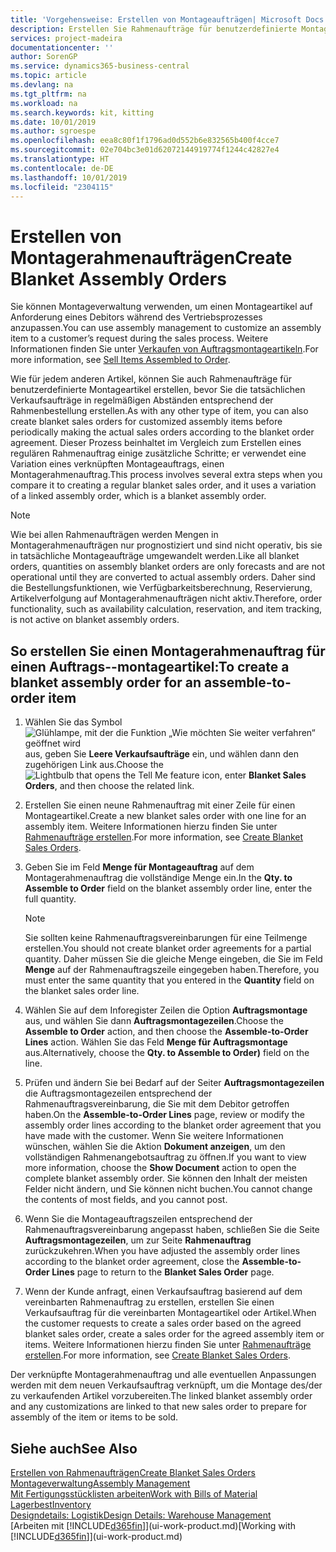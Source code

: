 ```yaml
---
title: 'Vorgehensweise: Erstellen von Montageaufträgen| Microsoft Docs'
description: Erstellen Sie Rahmenaufträge für benutzerdefinierte Montageartikel, bevor Sie die tatsächlichen Verkaufsaufträge in regelmäßigen Abständen entsprechend der Rahmenbestellung erstellen.
services: project-madeira
documentationcenter: ''
author: SorenGP
ms.service: dynamics365-business-central
ms.topic: article
ms.devlang: na
ms.tgt_pltfrm: na
ms.workload: na
ms.search.keywords: kit, kitting
ms.date: 10/01/2019
ms.author: sgroespe
ms.openlocfilehash: eea8c80f1f1796ad0d552b6e832565b400f4cce7
ms.sourcegitcommit: 02e704bc3e01d62072144919774f1244c42827e4
ms.translationtype: HT
ms.contentlocale: de-DE
ms.lasthandoff: 10/01/2019
ms.locfileid: "2304115"
---
```

# <a name="create-blanket-assembly-orders"></a><span data-ttu-id="5c117-103">Erstellen von Montagerahmenaufträgen</span><span class="sxs-lookup"><span data-stu-id="5c117-103">Create Blanket Assembly Orders</span></span>
<span data-ttu-id="5c117-104">Sie können Montageverwaltung verwenden, um einen Montageartikel auf Anforderung eines Debitors während des Vertriebsprozesses anzupassen.</span><span class="sxs-lookup"><span data-stu-id="5c117-104">You can use assembly management to customize an assembly item to a customer’s request during the sales process.</span></span> <span data-ttu-id="5c117-105">Weitere Informationen finden Sie unter [Verkaufen von Auftragsmontageartikeln](assembly-how-to-sell-items-assembled-to-order.md).</span><span class="sxs-lookup"><span data-stu-id="5c117-105">For more information, see [Sell Items Assembled to Order](assembly-how-to-sell-items-assembled-to-order.md).</span></span>  

 <span data-ttu-id="5c117-106">Wie für jedem anderen Artikel, können Sie auch Rahmenaufträge für benutzerdefinierte Montageartikel erstellen, bevor Sie die tatsächlichen Verkaufsaufträge in regelmäßigen Abständen entsprechend der Rahmenbestellung erstellen.</span><span class="sxs-lookup"><span data-stu-id="5c117-106">As with any other type of item, you can also create blanket sales orders for customized assembly items before periodically making the actual sales orders according to the blanket order agreement.</span></span> <span data-ttu-id="5c117-107">Dieser Prozess beinhaltet im Vergleich zum Erstellen eines regulären Rahmenauftrag einige zusätzliche Schritte; er verwendet eine Variation eines verknüpften Montageauftrags, einen Montagerahmenauftrag.</span><span class="sxs-lookup"><span data-stu-id="5c117-107">This process involves several extra steps when you compare it to creating a regular blanket sales order, and it uses a variation of a linked assembly order, which is a blanket assembly order.</span></span>

> [!NOTE]  
>  <span data-ttu-id="5c117-108">Wie bei allen Rahmenaufträgen werden Mengen in Montagerahmenaufträgen nur prognostiziert und sind nicht operativ, bis sie in tatsächliche Montageaufträge umgewandelt werden.</span><span class="sxs-lookup"><span data-stu-id="5c117-108">Like all blanket orders, quantities on assembly blanket orders are only forecasts and are not operational until they are converted to actual assembly orders.</span></span> <span data-ttu-id="5c117-109">Daher sind die Bestellungsfunktionen, wie Verfügbarkeitsberechnung, Reservierung, Artikelverfolgung auf Montagerahmenaufträgen nicht aktiv.</span><span class="sxs-lookup"><span data-stu-id="5c117-109">Therefore, order functionality, such as availability calculation, reservation, and item tracking, is not active on blanket assembly orders.</span></span>  

## <a name="to-create-a-blanket-assembly-order-for-an-assemble-to-order-item"></a><span data-ttu-id="5c117-110">So erstellen Sie einen Montagerahmenauftrag für einen Auftrags\-\-montageartikel:</span><span class="sxs-lookup"><span data-stu-id="5c117-110">To create a blanket assembly order for an assemble\-to\-order item</span></span>  
1. <span data-ttu-id="5c117-111">Wählen Sie das Symbol ![Glühlampe, mit der die Funktion „Wie möchten Sie weiter verfahren“ geöffnet wird](media/ui-search/search_small.png "Wie möchten Sie weiter verfahren?") aus, geben Sie **Leere Verkaufsaufträge** ein, und wählen dann den zugehörigen Link aus.</span><span class="sxs-lookup"><span data-stu-id="5c117-111">Choose the ![Lightbulb that opens the Tell Me feature](media/ui-search/search_small.png "Tell me what you want to do") icon, enter **Blanket Sales Orders**, and then choose the related link.</span></span>  
2. <span data-ttu-id="5c117-112">Erstellen Sie einen neune Rahmenauftrag mit einer Zeile für einen Montageartikel.</span><span class="sxs-lookup"><span data-stu-id="5c117-112">Create a new blanket sales order with one line for an assembly item.</span></span> <span data-ttu-id="5c117-113">Weitere Informationen hierzu finden Sie unter [Rahmenaufträge erstellen](sales-how-to-create-blanket-sales-orders.md).</span><span class="sxs-lookup"><span data-stu-id="5c117-113">For more information, see [Create Blanket Sales Orders](sales-how-to-create-blanket-sales-orders.md).</span></span>  
3. <span data-ttu-id="5c117-114">Geben Sie im Feld **Menge für Montageauftrag** auf dem Montagerahmenauftrag die vollständige Menge ein.</span><span class="sxs-lookup"><span data-stu-id="5c117-114">In the **Qty. to Assemble to Order** field on the blanket assembly order line, enter the full quantity.</span></span>

    > [!NOTE]  
    >  <span data-ttu-id="5c117-115">Sie sollten keine Rahmenauftragsvereinbarungen für eine Teilmenge erstellen.</span><span class="sxs-lookup"><span data-stu-id="5c117-115">You should not create blanket order agreements for a partial quantity.</span></span> <span data-ttu-id="5c117-116">Daher müssen Sie die gleiche Menge eingeben, die Sie im Feld **Menge** auf der Rahmenauftragszeile eingegeben haben.</span><span class="sxs-lookup"><span data-stu-id="5c117-116">Therefore, you must enter the same quantity that you entered in the **Quantity** field on the blanket sales order line.</span></span>  

4. <span data-ttu-id="5c117-117">Wählen Sie auf dem Inforegister Zeilen die Option **Auftragsmontage** aus, und wählen Sie dann **Auftragsmontagezeilen**.</span><span class="sxs-lookup"><span data-stu-id="5c117-117">Choose the **Assemble to Order** action, and then choose the **Assemble-to-Order Lines** action.</span></span> <span data-ttu-id="5c117-118">Wählen Sie das Feld **Menge für Auftragsmontage** aus.</span><span class="sxs-lookup"><span data-stu-id="5c117-118">Alternatively, choose the **Qty. to Assemble to Order)** field on the line.</span></span>  
5. <span data-ttu-id="5c117-119">Prüfen und ändern Sie bei Bedarf auf der Seiter **Auftragsmontagezeilen** die Auftragsmontagezeilen entsprechend der Rahmenauftragsvereinbarung, die Sie mit dem Debitor getroffen haben.</span><span class="sxs-lookup"><span data-stu-id="5c117-119">On the **Assemble-to-Order Lines** page, review or modify the assembly order lines according to the blanket order agreement that you have made with the customer.</span></span> <span data-ttu-id="5c117-120">Wenn Sie weitere Informationen wünschen, wählen Sie die Aktion **Dokument anzeigen**, um den vollständigen Rahmenangebotsauftrag zu öffnen.</span><span class="sxs-lookup"><span data-stu-id="5c117-120">If you want to view more information, choose the **Show Document** action to open the complete blanket assembly order.</span></span> <span data-ttu-id="5c117-121">Sie können den Inhalt der meisten Felder nicht ändern, und Sie können nicht buchen.</span><span class="sxs-lookup"><span data-stu-id="5c117-121">You cannot change the contents of most fields, and you cannot post.</span></span>  
6. <span data-ttu-id="5c117-122">Wenn Sie die Montageauftragszeilen entsprechend der Rahmenauftragsvereinbarung angepasst haben, schließen Sie die Seite **Auftragsmontagezeilen**, um zur Seite **Rahmenauftrag** zurückzukehren.</span><span class="sxs-lookup"><span data-stu-id="5c117-122">When you have adjusted the assembly order lines according to the blanket order agreement, close the **Assemble-to-Order Lines** page to return to the **Blanket Sales Order** page.</span></span>  
7. <span data-ttu-id="5c117-123">Wenn der Kunde anfragt, einen Verkaufsauftrag basierend auf dem vereinbarten Rahmenauftrag zu erstellen, erstellen Sie einen Verkaufsauftrag für die vereinbarten Montageartikel oder Artikel.</span><span class="sxs-lookup"><span data-stu-id="5c117-123">When the customer requests to create a sales order based on the agreed blanket sales order, create a sales order for the agreed assembly item or items.</span></span> <span data-ttu-id="5c117-124">Weitere Informationen hierzu finden Sie unter [Rahmenaufträge erstellen](sales-how-to-create-blanket-sales-orders.md).</span><span class="sxs-lookup"><span data-stu-id="5c117-124">For more information, see [Create Blanket Sales Orders](sales-how-to-create-blanket-sales-orders.md).</span></span>

<span data-ttu-id="5c117-125">Der verknüpfte Montagerahmenauftrag und alle eventuellen Anpassungen werden mit dem neuen Verkaufsauftrag verknüpft, um die Montage des/der zu verkaufenden Artikel vorzubereiten.</span><span class="sxs-lookup"><span data-stu-id="5c117-125">The linked blanket assembly order and any customizations are linked to that new sales order to prepare for assembly of the item or items to be sold.</span></span>  

## <a name="see-also"></a><span data-ttu-id="5c117-126">Siehe auch</span><span class="sxs-lookup"><span data-stu-id="5c117-126">See Also</span></span>
[<span data-ttu-id="5c117-127">Erstellen von Rahmenaufträgen</span><span class="sxs-lookup"><span data-stu-id="5c117-127">Create Blanket Sales Orders</span></span>](sales-how-to-create-blanket-sales-orders.md)  
[<span data-ttu-id="5c117-128">Montageverwaltung</span><span class="sxs-lookup"><span data-stu-id="5c117-128">Assembly Management</span></span>](assembly-assemble-items.md)  
[<span data-ttu-id="5c117-129">Mit Fertigungsstücklisten arbeiten</span><span class="sxs-lookup"><span data-stu-id="5c117-129">Work with Bills of Material</span></span>](inventory-how-work-BOMs.md)  
[<span data-ttu-id="5c117-130">Lagerbest</span><span class="sxs-lookup"><span data-stu-id="5c117-130">Inventory</span></span>](inventory-manage-inventory.md)  
[<span data-ttu-id="5c117-131">Designdetails: Logistik</span><span class="sxs-lookup"><span data-stu-id="5c117-131">Design Details: Warehouse Management</span></span>](design-details-warehouse-management.md)  
<span data-ttu-id="5c117-132">[Arbeiten mit [!INCLUDE[d365fin](includes/d365fin_md.md)]](ui-work-product.md)</span><span class="sxs-lookup"><span data-stu-id="5c117-132">[Working with [!INCLUDE[d365fin](includes/d365fin_md.md)]](ui-work-product.md)</span></span>
